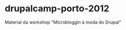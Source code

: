 drupalcamp-porto-2012
=====================

Material da workshop &quot;Microbloggin à moda do Drupal&quot;